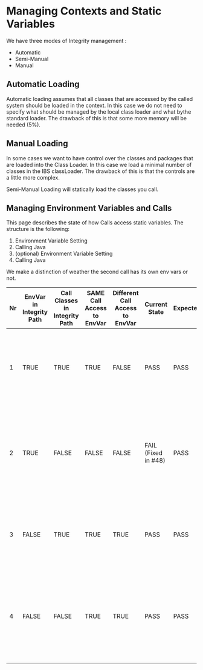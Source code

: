 # Managing Contexts and Static Variables
We have three modes of Integrity management :
* Automatic
* Semi-Manual
* Manual

## Automatic Loading
Automatic loading assumes that all classes that are accessed by the called system should be loaded in the context. In this case we do not need to specify what should be managed by the local class loader and what bythe standard loader. The drawback of this is that some more memory will be needed (5%).

## Manual Loading
In some cases we want to have control over the classes and packages that are loaded into the Class Loader. In this case we load a minimal number of classes in the IBS classLoader. The drawback of this is that the controls are a little more complex.

Semi-Manual Loading will statically load the classes you call.

## Managing Environment Variables and Calls 
This page describes the state of how Calls access static variables. The structure is the following:
1. Environment Variable Setting
2. Calling Java
3. (optional) Environment Variable Setting
4. Calling Java

We make a distinction of weather the second call has its own env vars or not.

| Nr  | EnvVar in Integrity Path | Call Classes in Integrity Path | SAME Call Access to EnvVar | Different Call Access to EnvVar | Current State       | Expected | Comment                                                                                                                               | Test                                                                                      |
|-----|--------------------------|--------------------------------|----------------------------|---------------------------------|---------------------|----------|---------------------------------------------------------------------------------------------------------------------------------------|-------------------------------------------------------------------------------------------|
| 1   | TRUE                     | TRUE                           | TRUE                       | FALSE                           | PASS                | PASS     | In this case our call should have access to the envvars, but the consecutive calls should not                                         | `TestFetchCalls#testIntegrityEnvVars_case1_allPathsSet_rawMode`                           |
| 2   | TRUE                     | FALSE                          | FALSE                      | FALSE                           | FAIL (Fixed in #48) | PASS     | In this case CALL-1's static variables are not permutated to that of our call. We shoudl have these values available                  | `TestFetchCalls#testIntegrityEnvVars_case2_withEnvVarPathsIncludedButNotCallPath_rawMode` |
| 3   | FALSE                    | TRUE                           | TRUE                       | TRUE                            | PASS                | PASS     | In this case the env vars are accessible to all calls, so we still have access to them                                                | `TestFetchCalls#testIntegrityEnvVars_case3B_allPathsSet_rawMode`                                                                         |
| 4   | FALSE                    | FALSE                          | TRUE                       | TRUE                            | PASS                | PASS     | In this case the context remains the same. I.e. the static variables are still present in the system, and will affect the second call | `TestFetchCalls#testIntegrityEnvVars_case4_noPackagesInIntegrityPath_rawMode`              |




